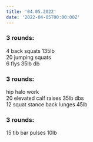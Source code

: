 ```yaml
---
title: '04.05.2022'
date: '2022-04-05T00:00:00Z'
---
```


### 3 rounds:      
4 back squats 135lb                
20 jumping squats               
6 flys 35lb db                    

### 3 rounds:      
hip halo work            
20 elevated calf raises 35lb dbs           
12 squat stance back lunges 45lb     

### 3 rounds:      
15 tib bar pulses 10lb              